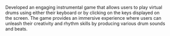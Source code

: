  Developed an engaging instrumental game that allows users to play virtual drums using either their keyboard or by clicking
 on the keys displayed on the screen. The game provides an immersive experience where users can unleash their creativity
 and rhythm skills by producing various drum sounds and beats.
